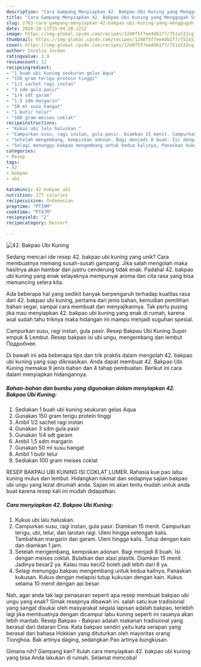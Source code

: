 ```yaml
---
description: "Cara Gampang Menyiapkan 42. Bakpao Ubi Kuning yang Menggugah Selera"
title: "Cara Gampang Menyiapkan 42. Bakpao Ubi Kuning yang Menggugah Selera"
slug: 2763-cara-gampang-menyiapkan-42-bakpao-ubi-kuning-yang-menggugah-selera
date: 2020-10-11T15:04:20.121Z
image: https://img-global.cpcdn.com/recipes/1240f5f7ee4db1f7/751x532cq70/42-bakpao-ubi-kuning-foto-resep-utama.jpg
thumbnail: https://img-global.cpcdn.com/recipes/1240f5f7ee4db1f7/751x532cq70/42-bakpao-ubi-kuning-foto-resep-utama.jpg
cover: https://img-global.cpcdn.com/recipes/1240f5f7ee4db1f7/751x532cq70/42-bakpao-ubi-kuning-foto-resep-utama.jpg
author: Cecelia Jordan
ratingvalue: 3.9
reviewcount: 12
recipeingredient:
- "1 buah ubi kuning seukuran gelas Aqua"
- "150 gram terigu protein tinggi"
- "1/2 sachet ragi instan"
- "3 sdm gula pasir"
- "1/4 sdt garam"
- "1,5 sdm margarin"
- "50 ml susu hangat"
- "1 butir telur"
- "100 gram meises coklat"
recipeinstructions:
- "Kukus ubi lalu haluskan."
- "Campurkan susu, ragi instan, gula pasir. Diamkan 15 menit. Campurkan terigu, ubi, telur, dan larutan ragi. Uleni hingga setengah kalis. Tambahkan margarin dan garam. Uleni hingga kalis. Tutup dengan kain dan diamkan 1 jam."
- "Setelah mengembang, kempiskan adonan. Bagi menjadi 8 buah. Isi dengan meises coklat. Bulatkan dan alasi plastik. Diamkan 15 menit. Jadinya besar2 ya. Kalau mau kecil2 boleh jadi lebih dari 8 ya."
- "Selagi menunggu bakpao mengembang untuk kedua kalinya, Panaskan kukusan. Kukus dengan melapisi tutup kukusan dengan kain. Kukus selama 10 menit dengan api besar."
categories:
- Resep
tags:
- 42
- bakpao
- ubi

katakunci: 42 bakpao ubi 
nutrition: 277 calories
recipecuisine: Indonesian
preptime: "PT39M"
cooktime: "PT47M"
recipeyield: "2"
recipecategory: Dessert

---
```



![42. Bakpao Ubi Kuning](https://img-global.cpcdn.com/recipes/1240f5f7ee4db1f7/751x532cq70/42-bakpao-ubi-kuning-foto-resep-utama.jpg)

Sedang mencari ide resep 42. bakpao ubi kuning yang unik? Cara membuatnya memang susah-susah gampang. Jika salah mengolah maka hasilnya akan hambar dan justru cenderung tidak enak. Padahal 42. bakpao ubi kuning yang enak selayaknya mempunyai aroma dan cita rasa yang bisa memancing selera kita.

Ada beberapa hal yang sedikit banyak berpengaruh terhadap kualitas rasa dari 42. bakpao ubi kuning, pertama dari jenis bahan, kemudian pemilihan bahan segar, sampai cara membuat dan menyajikannya. Tak perlu pusing jika mau menyiapkan 42. bakpao ubi kuning yang enak di rumah, karena asal sudah tahu triknya maka hidangan ini mampu menjadi suguhan spesial.

Campurkan susu, ragi instan, gula pasir. Resep Bakpau Ubi Kuning Super empuk &amp; Lembut. Resep bakpao isi ubi ungu, mengembang dan lembut Подробнее.


Di bawah ini ada beberapa tips dan trik praktis dalam mengolah 42. bakpao ubi kuning yang siap dikreasikan. Anda dapat membuat 42. Bakpao Ubi Kuning memakai 9 jenis bahan dan 4 tahap pembuatan. Berikut ini cara dalam menyiapkan hidangannya.

<!--inarticleads1-->

##### Bahan-bahan dan bumbu yang digunakan dalam menyiapkan 42. Bakpao Ubi Kuning:

1. Sediakan 1 buah ubi kuning seukuran gelas Aqua
1. Gunakan 150 gram terigu protein tinggi
1. Ambil 1/2 sachet ragi instan
1. Gunakan 3 sdm gula pasir
1. Gunakan 1/4 sdt garam
1. Ambil 1,5 sdm margarin
1. Gunakan 50 ml susu hangat
1. Ambil 1 butir telur
1. Sediakan 100 gram meises coklat


RESEP BAKPAU UBI KUNING ISI COKLAT LUMER. Rahasia kue pao labu kuning mulus dan lembut. Hidangkan nikmat dan sedapnya sajian bakpao ubi ungu yang lezat dirumah anda. Sajian ini akan tentu mudah untuk anda buat karena resep kali ini mudah didapatkan. 

<!--inarticleads2-->

##### Cara menyiapkan 42. Bakpao Ubi Kuning:

1. Kukus ubi lalu haluskan.
1. Campurkan susu, ragi instan, gula pasir. Diamkan 15 menit. Campurkan terigu, ubi, telur, dan larutan ragi. Uleni hingga setengah kalis. Tambahkan margarin dan garam. Uleni hingga kalis. Tutup dengan kain dan diamkan 1 jam.
1. Setelah mengembang, kempiskan adonan. Bagi menjadi 8 buah. Isi dengan meises coklat. Bulatkan dan alasi plastik. Diamkan 15 menit. Jadinya besar2 ya. Kalau mau kecil2 boleh jadi lebih dari 8 ya.
1. Selagi menunggu bakpao mengembang untuk kedua kalinya, Panaskan kukusan. Kukus dengan melapisi tutup kukusan dengan kain. Kukus selama 10 menit dengan api besar.


Nah, agar anda tak lagi penasaran seperti apa resep membuat bakpao ubi ungu yang enak? Simak resepnya dibawah ini. salah satu kue tradisional yang sangat disukai oleh masyarakat segala lapisan adalah bakpao, terlebih lagi jika membuatnya dengan dicampur labu kuning seperti ini rasanya akan lebih mantab. Resep Bakpao - Bakpao adalah makanan tradisional yang berasal dari dataran Cina. Kata bakpao sendiri yaitu kata serapan yang berasal dari bahasa Hokkian yang dituturkan oleh mayoritas orang Tionghoa. Bak artinya daging, sedangkan Pao artinya bungkusan. 

Gimana nih? Gampang kan? Itulah cara menyiapkan 42. bakpao ubi kuning yang bisa Anda lakukan di rumah. Selamat mencoba!
